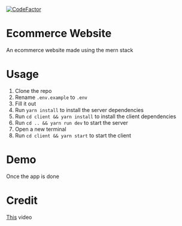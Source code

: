 [![CodeFactor](https://www.codefactor.io/repository/github/beatzoid/ecommerce-website/badge)](https://www.codefactor.io/repository/github/beatzoid/ecommerce-website)

# Ecommerce Website

An ecommerce website made using the mern stack

# Usage

1. Clone the repo
2. Rename `.env.example` to `.env`
3. Fill it out
4. Run `yarn install` to install the server dependencies
5. Run `cd client && yarn install` to install the client dependencies
6. Run `cd .. && yarn run dev` to start the server
7. Open a new terminal
8. Run `cd client && yarn start` to start the client

# Demo

Once the app is done

# Credit

[This](https://www.youtube.com/watch?v=uXl77UFkrkQ&feature=youtu.be) video
